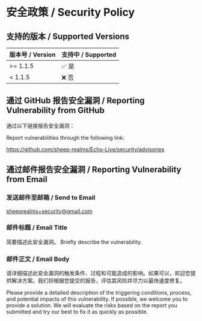 # 安全政策 / Security Policy

## 支持的版本 / Supported Versions
| 版本号 / Version | 支持中 / Supported |
| ------- | ------------------ |
| >= 1.1.5 | :white_check_mark: 是 |
| < 1.1.5 | :x: 否 |

## 通过 GitHub 报告安全漏洞 / Reporting Vulnerability from GitHub
通过以下链接报告安全漏洞：

Report vulnerabilities through the following link:

https://github.com/sheep-realms/Echo-Live/security/advisories

## 通过邮件报告安全漏洞 / Reporting Vulnerability from Email

### 发送邮件至邮箱 / Send to Email
sheeprealms+security@gmail.com

### 邮件标题 / Email Title
简要描述此安全漏洞。
Briefly describe the vulnerability.

### 邮件正文 / Email Body
请详细描述此安全漏洞的触发条件、过程和可能造成的影响。如果可以，欢迎您提供解决方案。我们将根据您提交的报告，评估其风险并尽力以最快速度修复。

Please provide a detailed description of the triggering conditions, process, and potential impacts of this vulnerability. If possible, we welcome you to provide a solution. We will evaluate the risks based on the report you submitted and try our best to fix it as quickly as possible.

